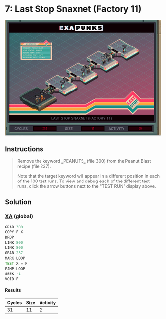 # 7: Last Stop Snaxnet (Factory 11)

<div align="center"><img src="EXAPUNKS - Last Stop SNAXNET (31, 11, 2, 2023-12-01-13-05-18).gif" /></div>

## Instructions
> ﻿Remove the keyword ‗PEANUTS‗ (file 300) from the Peanut Blast recipe (file 237).
> 
> Note that the target keyword will appear in a different position in each of the 100 test runs. To view and debug each of the different test runs, click the arrow buttons next to the "TEST RUN" display above.

## Solution

### [XA](XA.exa) (global)
```asm
GRAB 300
COPY F X
DROP
LINK 800
LINK 800
GRAB 237
MARK LOOP
TEST X = F
FJMP LOOP
SEEK -1 
VOID F

```

#### Results
| Cycles | Size | Activity |
|--------|------|----------|
| 31     | 11   | 2        |
